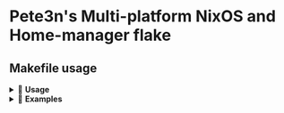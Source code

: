 # Pete3n's Multi-platform NixOS and Home-manager flake

## Makefile usage
<details>
<summary>📘 <strong>Usage</strong></summary>

---

**make** `<home|system|all|test>` [`host=<host>`] [`user=<user>`] [`system=<system>`] `[option variables]`

#### 💡 Option Variables:

- `DRY_RUN=1` – *Evaluate the target but do not build or switch the configuration.*
- `EGPU=1` – *Build the eGPU host specialisation.*
- `WAYLAND=1` – *Build the Wayland host specialisation.*
- `X11=1` – *Build the X11 host specialisation.*
- `BOOT_SPECIAL=1` – *Set the default boot menu option to the built specialisation.*

</details>

<details>
<summary>🧪 <strong>Examples</strong></summary>

---

- **Switch the home-manager configuration for the current user** (auto-detect system):
  ```sh
  make home
  ```

- **Switch config for user `joe`**:
  ```sh
  make home user=joe
  ```

- **Switch config for user `sam`, target `aarch64-darwin`**:
  ```sh
  make home user=sam system=aarch64-darwin
  ```

- **Rebuild and switch current system config** (auto-detect hostname/system):
  ```sh
  make system
  ```

- **Rebuild system config for host `workstation1` targeting `aarch64-linux`**:
  ```sh
  make system host=workstation1 system=aarch64-linux
  ```

- **Rebuild system + home-manager config (auto-detect all settings)**:
  ```sh
  make all
  ```

- **Dry run evaluation (no build or switch):**
  ```sh
  make all DRY_RUN=1
  ```

- **Build and boot into Wayland specialisation:**
  ```sh
  make all WAYLAND=1 BOOT_SPECIAL=1
  ```

- **Full target config for user `joe` on `workstation1`:**
  ```sh
  make all host=workstation1 system=x86_64-linux user=joe
  ```

- **Run `nix flake check` for all configurations:**
  ```sh
  make test
  ```

</details>
